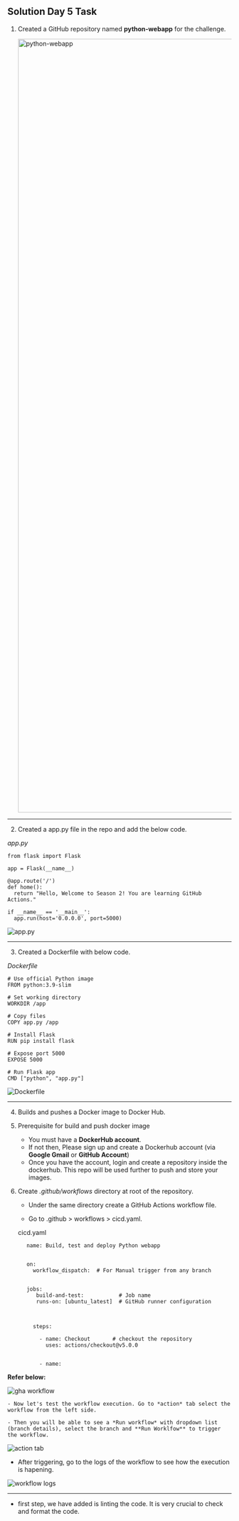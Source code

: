 ## Solution Day 5 Task

1. Created a GitHub repository named **python-webapp** for the challenge.
  
   <img width="3198" height="1740" alt="python-webapp" src="https://github.com/user-attachments/assets/e634431a-8bb7-4ff1-a842-99975e94e70f" />

---

2. Created a app.py file in the repo and add the below code.

  *app.py*

  ```
  from flask import Flask

app = Flask(__name__)

@app.route('/')
def home():
    return "Hello, Welcome to Season 2! You are learning GitHub Actions."

if __name__ == '__main__':
    app.run(host='0.0.0.0', port=5000)
```


  ![app.py](Day_5_2.png)

---

3. Created a Dockerfile with below code.

*Dockerfile*

```
# Use official Python image
FROM python:3.9-slim

# Set working directory
WORKDIR /app

# Copy files
COPY app.py /app

# Install Flask
RUN pip install flask

# Expose port 5000
EXPOSE 5000

# Run Flask app
CMD ["python", "app.py"]

```

![Dockerfile](Day_5_3.png)

---

4. Builds and pushes a Docker image to Docker Hub.

  1. Prerequisite for build and push docker image
     
     - You must have a **DockerHub account**.
     - If not then, Please sign up and create a Dockerhub account (via **Google Gmail** or **GitHub Account**)
     - Once you have the account, login and create a repository inside the dockerhub. This repo will be used further to push and store your images.

     
  2. Create *.github/workflows* directory at root of the repository.

     - Under the same directory create a GitHub Actions workflow file.

     - Go to .github > workflows > cicd.yaml.

     cicd.yaml
```
      name: Build, test and deploy Python webapp


      on:
        workflow_dispatch:  # For Manual trigger from any branch


      jobs:
         build-and-test:           # Job name
         runs-on: [ubuntu_latest]  # GitHub runner configuration



        steps:
          
          - name: Checkout       # checkout the repository
            uses: actions/checkout@v5.0.0


          - name:

```
  **Refer below:**

  ![gha workflow](Day_5_4.png)

    - Now let's test the workflow execution. Go to *action* tab select the workflow from the left side.

    - Then you will be able to see a *Run workflow* with dropdown list (branch details), select the branch and **Run Worklfow** to trigger the workflow.


  ![action tab](Day_5_5.png)


   - After triggering, go to the logs of the workflow to see how the execution is hapening.


   ![workflow logs](Day_5_6.png)

---


  - first step, we have added is linting the code. It is very crucial to check and format the code.



    

